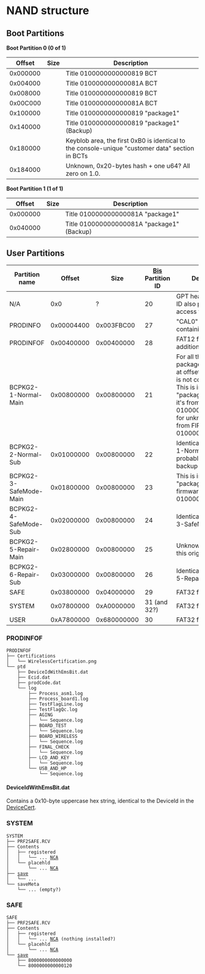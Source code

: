 # NAND structure

## Boot Partitions

**Boot Partition 0 (0 of
1)**

| Offset   | Size | Description                                                                                     |
| -------- | ---- | ----------------------------------------------------------------------------------------------- |
| 0x000000 |      | Title 0100000000000819 BCT                                                                      |
| 0x004000 |      | Title 010000000000081A BCT                                                                      |
| 0x008000 |      | Title 0100000000000819 BCT                                                                      |
| 0x00C000 |      | Title 010000000000081A BCT                                                                      |
| 0x100000 |      | Title 0100000000000819 "package1"                                                               |
| 0x140000 |      | Title 0100000000000819 "package1" (Backup)                                                      |
| 0x180000 |      | Keyblob area, the first 0xB0 is identical to the console-unique "customer data" section in BCTs |
| 0x184000 |      | Unknown, 0x20-bytes hash + one u64? All zero on 1.0.                                            |

**Boot Partition 1 (1 of 1)**

| Offset   | Size | Description                                |
| -------- | ---- | ------------------------------------------ |
| 0x000000 |      | Title 010000000000081A "package1"          |
| 0x040000 |      | Title 010000000000081A "package1" (Backup) |

## User Partitions

| Partition name         | Offset     | Size        | [Bis](Filesystem%20services.md "wikilink") Partition ID | Description                                                                                                                                                                                                           |
| ---------------------- | ---------- | ----------- | ------------------------------------------------------- | --------------------------------------------------------------------------------------------------------------------------------------------------------------------------------------------------------------------- |
| N/A                    | 0x0        | ?           | 20                                                      | GPT header, partition ID also provides raw access to all partitions                                                                                                                                                   |
| PRODINFO               | 0x00004400 | 0x003FBC00  | 27                                                      | "CAL0" raw partition containing set:cal data                                                                                                                                                                          |
| PRODINFOF              | 0x00400000 | 0x00400000  | 28                                                      | FAT12 filesystem, additional calibration?                                                                                                                                                                             |
| BCPKG2-1-Normal-Main   | 0x00800000 | 0x00800000  | 21                                                      | For all these packages, data starts at offset 0x4000 and is not console-unique. This is installed from "package2": on retail it's from FIRM-A 0100000000000819, for unknown cases it's from FIRM-C, 010000000000081B. |
| BCPKG2-2-Normal-Sub    | 0x01000000 | 0x00800000  | 22                                                      | Identical to BCPKG2-1-Normal-Main, probably used as a backup partition.                                                                                                                                               |
| BCPKG2-3-SafeMode-Main | 0x01800000 | 0x00800000  | 23                                                      | This is installed from "package2" in firmware package B, 010000000000081A.                                                                                                                                            |
| BCPKG2-4-SafeMode-Sub  | 0x02000000 | 0x00800000  | 24                                                      | Identical to BCPKG2-3-SafeMode-Main.                                                                                                                                                                                  |
| BCPKG2-5-Repair-Main   | 0x02800000 | 0x00800000  | 25                                                      | Unknown what title this originates from.                                                                                                                                                                              |
| BCPKG2-6-Repair-Sub    | 0x03000000 | 0x00800000  | 26                                                      | Identical to BCPKG2-5-Repair-Main.                                                                                                                                                                                    |
| SAFE                   | 0x03800000 | 0x04000000  | 29                                                      | FAT32 filesystem                                                                                                                                                                                                      |
| SYSTEM                 | 0x07800000 | 0xA0000000  | 31 (and 32?)                                            | FAT32 filesystem                                                                                                                                                                                                      |
| USER                   | 0xA7800000 | 0x680000000 | 30                                                      | FAT32 filesystem                                                                                                                                                                                                      |

### PRODINFOF

`PRODINFOF`  
`├── Certifications`  
`│   └── WirelessCertification.png`  
`└── ptd`  
`    ├── DeviceIdWithEmsBit.dat`  
`    ├── Ecid.dat`  
`    ├── prodCode.dat`  
`    └── log`  
`        ├── Process_asm1.log`  
`        ├── Process_board1.log`  
`        ├── TestFlagLine.log`  
`        ├── TestFlagQc.log`  
`        ├── AGING`  
`        │   └── Sequence.log`  
`        ├── BOARD_TEST`  
`        │   └── Sequence.log`  
`        ├── BOARD_WIRELESS`  
`        │   └── Sequence.log`  
`        ├── FINAL_CHECK`  
`        │   └── Sequence.log`  
`        ├── LCD_AND_KEY`  
`        │   └── Sequence.log`  
`        └── USB_AND_HP`  
`            └── Sequence.log`

#### DeviceIdWithEmsBit.dat

Contains a 0x10-byte uppercase hex string, identical to the DeviceId in
the [DeviceCert](Settings%20services.md "wikilink").

### SYSTEM

`SYSTEM`  
`├── PRF2SAFE.RCV`  
`├── Contents`  
`│   ├── registered`  
`│   │   └── ... `[`NCA`](NCA.md "wikilink")  
`│   └── placehld`  
`│       └── ... `[`NCA`](NCA.md "wikilink")  
`├── `[`save`](Savegames.md "wikilink")  
`│   └── ...`  
`└── saveMeta`  
`    └── ... (empty?)`

### SAFE

`SAFE`  
`├── PRF2SAFE.RCV`  
`├── Contents`  
`│   ├── registered`  
`│   │   └── ... `[`NCA`](NCA.md "wikilink")` (nothing installed?)`  
`│   └── placehld`  
`│       └── ... `[`NCA`](NCA.md "wikilink")  
`└── `[`save`](Savegames.md "wikilink")  
`    ├── 8000000000000000`  
`    └── 8000000000000120`
